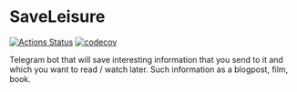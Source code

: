 # SaveLeisure
[![Actions Status](https://github.com/tikerlade/SaveLeisure/workflows/Deploy/badge.svg)](https://github.com/tikerlade/SaveLeisure/actions)
[![codecov](https://codecov.io/gh/tikerlade/SaveLeisure/branch/main/graph/badge.svg?token=I8T7ALFRTX)](https://codecov.io/gh/tikerlade/SaveLeisure)


Telegram bot that will save interesting information that you send to it and which you want to read / watch later. Such information as a blogpost, film, book.
